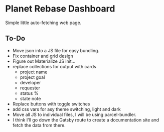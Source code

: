# Planet Rebase Dashboard

Simple little auto-fetching web page.

## To-Do
- Move json into a JS file for easy bundling. 
- Fix container and grid design 
- Figure out Materialize JS init...
- replace collections for output with cards
  - project name
  - project goal
  - developer
  - requester
  - status %
  - state note
- Replace buttons with toggle switches
- add css vars for asy theme switching, light and dark
- Move all JS to individual files, I will be using parcel-bundler.
- I think I'll go down the Gatsby route to create a documentation site and fetch the data from there. 